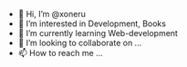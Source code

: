 - 👋 Hi, I’m @xoneru
- 👀 I’m interested in Development, Books
- 🌱 I’m currently learning Web-development
- 💞️ I’m looking to collaborate on ...
- 📫 How to reach me ...

<!---
xoneru/xoneru is a ✨ special ✨ repository because its `README.md` (this file) appears on your GitHub profile.
You can click the Preview link to take a look at your changes.
--->
